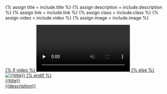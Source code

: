 {% assign title = include.title %}
{% assign description = include.description %}
{% assign link = include.link %}
{% assign class = include.class %}
{% assign video = include.video %}
{% assign image = include.image %}


<div class="section">
	<a href="{{link}}">
	{% if video %}
    	<video class="thevideo grayscale{% if class %} {{class}}{% endif %}" muted loop preload="none" 	>
			<source src="{{video}}" type="video/mp4">
    	</video>
    {% else %}
    	<img src="{{image}}" class="grayscale" alt="{{title}}" />
    {% endif %}
 		<div class="overlay">
			<div class="overlay_title">
				{{title}}
			</div>
			<div class="overlay_description">
				{{description}}
			</div>
		</div>
	</a>
</div>

